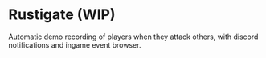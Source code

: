 # Rustigate (WIP)
Automatic demo recording of players when they attack others, with discord notifications and ingame event browser.
